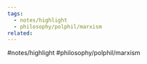 ```yaml
---
tags:
  - notes/highlight
  - philosophy/polphil/marxism
related:
---
```

#notes/highlight  #philosophy/polphil/marxism 
